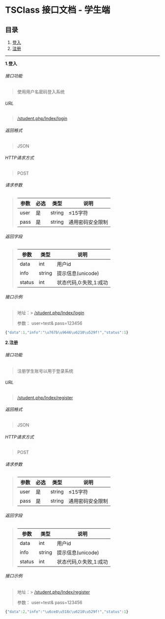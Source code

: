# TSClass 接口文档 - 学生端

## 目录

1.  <a href="#login">登入</a>
2.  <a href="#register">注册</a>

***

**1.<span id="login">登入</span>**

###### 接口功能

> 使用用户名密码登入系统

###### URL

> [/student.php/Index/login]()

###### 返回格式

> JSON

###### HTTP请求方式

> POST

###### 请求参数

> 参数 | 必选 | 类型 | 说明
> ---|----|----|---
> user | 是 | string | ≤15字符
> pass | 是 | string | 通用密码安全限制

###### 返回字段

> 参数 | 类型 | 说明
> ---|----|---
> data | int | 用户id
> info | string | 提示信息(unicode)
> status | int | 状态代码,0:失败,1:成功

###### 接口示例

> 地址：> [/student.php/Index/login]()
> 
> 参数： user=test& pass=123456


``` javascript
{"data":1,"info":"\u767b\u9646\u6210\u529f!","status":1}
```

**2.<span id="register">注册</span>**

###### 接口功能

> 注册学生账号以用于登录系统

###### URL

> [/student.php/Index/register]()

###### 返回格式

> JSON

###### HTTP请求方式

> POST

###### 请求参数

> 参数 | 必选 | 类型 | 说明
> ---|----|----|---
> user | 是 | string | ≤15字符
> pass | 是 | string | 通用密码安全限制

###### 返回字段

> 参数 | 类型 | 说明
> ---|----|---
> data | int | 用户id
> info | string | 提示信息(unicode)
> status | int | 状态代码,0:失败,1:成功

###### 接口示例

> 地址：> [/student.php/Index/register]()
> 
> 参数： user=test& pass=123456


``` javascript
{"data":2,"info":"\u6ce8\u518c\u6210\u529f!","status":1}
```